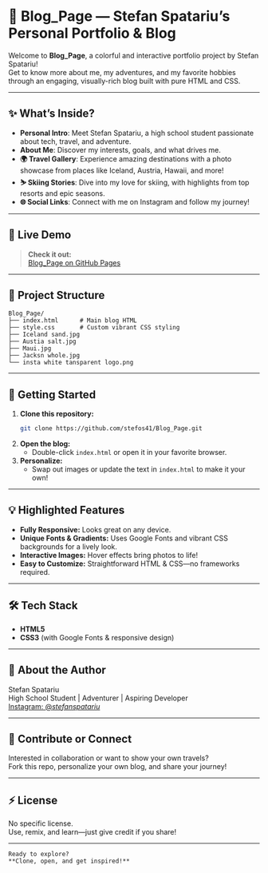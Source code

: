 # 🌟 Blog_Page — Stefan Spatariu’s Personal Portfolio & Blog

Welcome to **Blog_Page**, a colorful and interactive portfolio project by Stefan Spatariu!  
Get to know more about me, my adventures, and my favorite hobbies through an engaging, visually-rich blog built with pure HTML and CSS.

---

## ✨ What’s Inside?

- **Personal Intro**: Meet Stefan Spatariu, a high school student passionate about tech, travel, and adventure.
- **About Me**: Discover my interests, goals, and what drives me.
- **🌍 Travel Gallery**: Experience amazing destinations with a photo showcase from places like Iceland, Austria, Hawaii, and more!
- **⛷️ Skiing Stories**: Dive into my love for skiing, with highlights from top resorts and epic seasons.
- **🌐 Social Links**: Connect with me on Instagram and follow my journey!

---

## 🎨 Live Demo

> **Check it out:**  
> [Blog_Page on GitHub Pages](https://stefos41.github.io/Blog_Page/)

---

## 📂 Project Structure

```
Blog_Page/
├── index.html      # Main blog HTML
├── style.css       # Custom vibrant CSS styling
├── Iceland sand.jpg
├── Austia salt.jpg
├── Maui.jpg
├── Jacksn whole.jpg
└── insta white tansparent logo.png
```

---

## 🚀 Getting Started

1. **Clone this repository:**
   ```bash
   git clone https://github.com/stefos41/Blog_Page.git
   ```
2. **Open the blog:**
   - Double-click `index.html` or open it in your favorite browser.
3. **Personalize:**
   - Swap out images or update the text in `index.html` to make it your own!

---

## 💡 Highlighted Features

- **Fully Responsive:** Looks great on any device.
- **Unique Fonts & Gradients:** Uses Google Fonts and vibrant CSS backgrounds for a lively look.
- **Interactive Images:** Hover effects bring photos to life!
- **Easy to Customize:** Straightforward HTML & CSS—no frameworks required.

---

## 🛠️ Tech Stack

- **HTML5**
- **CSS3** (with Google Fonts & responsive design)

---

## 👤 About the Author

Stefan Spatariu  
High School Student | Adventurer | Aspiring Developer  
[Instagram: @_stefanspatariu_](https://www.instagram.com/_stefanspatariu/)

---

## 📢 Contribute or Connect

Interested in collaboration or want to show your own travels?  
Fork this repo, personalize your own blog, and share your journey!

---

## ⚡ License

No specific license.  
Use, remix, and learn—just give credit if you share!

---
```
Ready to explore?  
**Clone, open, and get inspired!**
```

